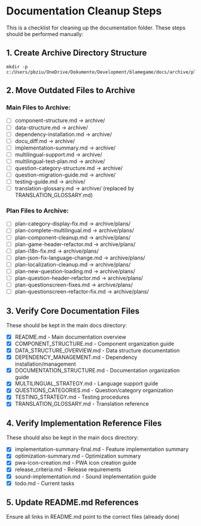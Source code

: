 # Documentation Cleanup Steps

This is a checklist for cleaning up the documentation folder. These steps should be performed manually:

## 1. Create Archive Directory Structure

```
mkdir -p c:/Users/pbziu/OneDrive/Dokumente/Development/blamegame/docs/archive/plans
```

## 2. Move Outdated Files to Archive

### Main Files to Archive:
- [ ] component-structure.md → archive/
- [ ] data-structure.md → archive/
- [ ] dependency-installation.md → archive/
- [ ] docu_diff.md → archive/
- [ ] implementation-summary.md → archive/
- [ ] multilingual-support.md → archive/
- [ ] multilingual-test-plan.md → archive/
- [ ] question-category-structure.md → archive/
- [ ] question-migration-guide.md → archive/
- [ ] testing-guide.md → archive/
- [ ] translation-glossary.md → archive/ (replaced by TRANSLATION_GLOSSARY.md)

### Plan Files to Archive:
- [ ] plan-category-display-fix.md → archive/plans/
- [ ] plan-complete-multilingual.md → archive/plans/
- [ ] plan-component-cleanup.md → archive/plans/
- [ ] plan-game-header-refactor.md → archive/plans/
- [ ] plan-i18n-fix.md → archive/plans/
- [ ] plan-json-fix-language-change.md → archive/plans/
- [ ] plan-localization-cleanup.md → archive/plans/
- [ ] plan-new-question-loading.md → archive/plans/
- [ ] plan-question-header-refactor.md → archive/plans/
- [ ] plan-questionscreen-fixes.md → archive/plans/
- [ ] plan-questionscreen-refactor-fix.md → archive/plans/

## 3. Verify Core Documentation Files

These should be kept in the main docs directory:
- [x] README.md - Main documentation overview
- [x] COMPONENT_STRUCTURE.md - Component organization guide
- [x] DATA_STRUCTURE_OVERVIEW.md - Data structure documentation
- [x] DEPENDENCY_MANAGEMENT.md - Dependency installation/management
- [x] DOCUMENTATION_STRUCTURE.md - Documentation organization guide
- [x] MULTILINGUAL_STRATEGY.md - Language support guide
- [x] QUESTIONS_CATEGORIES.md - Question/category organization
- [x] TESTING_STRATEGY.md - Testing procedures
- [x] TRANSLATION_GLOSSARY.md - Translation reference

## 4. Verify Implementation Reference Files

These should also be kept in the main docs directory:
- [x] implementation-summary-final.md - Feature implementation summary
- [x] optimization-summary.md - Optimization summary
- [x] pwa-icon-creation.md - PWA icon creation guide
- [x] release_criteria.md - Release requirements
- [x] sound-implementation.md - Sound implementation guide
- [x] todo.md - Current tasks

## 5. Update README.md References

Ensure all links in README.md point to the correct files (already done)